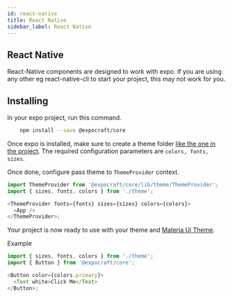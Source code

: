 ```yaml
---
id: react-native
title: React Native
sidebar_label: React Native
---
```


## React Native

React-Native components are designed to work with expo. If you are using any other eg react-native-cli to start your project, this may not work for you.

## Installing

In your expo project, run this command.

```sh
    npm install --save @expocraft/core
```

Once expo is installed, make sure to create a theme folder [like the one in the project](https://github.com/cloudhubke/expo-components/tree/master/lib/theme). The required configuration parameters are `colors, fonts, sizes`.

Once done, configure pass theme to `ThemeProvider` context.

```js
import ThemeProvider from '@expocraft/core/lib/theme/ThemeProvider';
import { sizes, fonts, colors } from './theme';

<ThemeProvider fonts={fonts} sizes={sizes} colors={colors}>
  <App />
</ThemeProvider>;
```

Your project is now ready to use with your theme and [Materia Ui Theme](https://material-ui.com/customization/theming/).

Example

```js
import { sizes, fonts, colors } from './theme';
import { Button } from '@expocraft/core';

<Button color={colors.primary}>
  <Text white>Click Me</Text>
</Button>;
```
